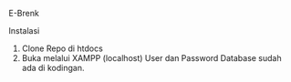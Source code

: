 E-Brenk

Instalasi 
1. Clone Repo di htdocs
2. Buka melalui XAMPP (localhost)
User dan Password Database sudah ada di kodingan.

